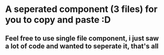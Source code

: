 # A seperated component (3 files) for you to copy and paste :D
## Feel free to use single file component, i just saw a lot of code and wanted to seperate it, that's all